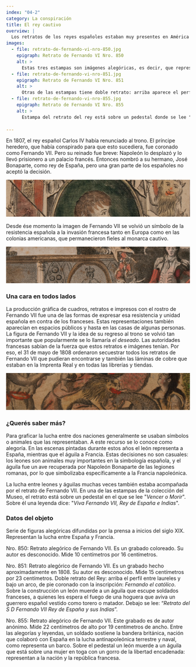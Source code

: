 ```yaml
---
index: "04-2"
category: La conspiración
title: El rey cautivo
overview: |
  Los retratos de los reyes españoles estaban muy presentes en América colonial. Su presencia reforzaba el poder de la monarquía y mostraba la cara de un monarca siempre lejano. Las imágenes de Fernando VII circularon mucho porque además representaban el rechazo español a la dominación francesa de Napoleón.
images:
  - file: retrato-de-fernando-vi-nro-850.jpg
    epigraph: Retrato de Fernando VI Nro. 850
    alt: >
      Estas tres estampas son imágenes alegóricas, es decir, que representaban la lucha de una nación frente a otra con símbolos, como animales. En ellas aparecen el león representando a España, y el águila a Francia, por ser el ave recuperada por Napoleón Bonaparte de las legiones romanas. Y también se presentan figuras icónicas como la república francesa como una mujer en toga con el gorro frigio o de la libertad, que en la antigüedad romana representaba a los esclavos libertos.  El reinado de Fernando VII fue breve: Napoleón lo desplazó y lo recluyó. Fernando VII pasó a ser entonces una figura reivindicada como un símbolo por la resistencia española a la invasión francesa. La producción gráfica fue una de las maneras de expresar esa resistencia a través de la multiplicación del retrato del rey, que pasó a ser nombrado como El Deseado, mistificando e idealizando sus virtudes como monarca imaginariamente, porque su gobierno había sido muy breve. 
  - file: retrato-de-fernando-vi-nro-851.jpg
    epigraph: Retrato de Fernando VI Nro. 851
    alt: >
      Otras de las estampas tiene doble retrato: arriba aparece el perfil entre laureles, mientras que bajo un arco aparece el rey de pie coronado y debajo dice "Fernando el católico". Sobre esta construcción un león muerde con fiereza a un águila que escupe soldados franceses, a quienes les espera el fuego de una hoguera que aviva un guerrero español vestido como torero o matador. La inscripción dice: "Retrato del Señor Don Fernando VII Rey de España y sus Indias".
  - file: retrato-de-fernando-vi-nro-855.jpg
    epigraph: Retrato de Fernando VI Nro. 855
    alt: >
      Estampa del retrato del rey está sobre un pedestal donde se lee "Vencer o Morir", y sobre él una leyenda dice: "Viva Fernando VII, Rey de España e Indias". Está sostenido por un ángel a la vez alzado por una mujer con una corona de laureles, que puede representar a la victoria. Un soldado sostiene la bandera británica, nación que colabora con España en la lucha antinapoleónica terrestre y naval, como representa un barco.  Sobre el pedestal un león muerde a un águila que está sobre una mujer a sus pies encadenada con un gorro frigio sobre una pica: ambas representan a la nación y a la república francesa. 

---
```


En 1807, el rey español Carlos IV había renunciado al trono. El príncipe heredero, que había conspirado para que esto sucediera, fue coronado como Fernando VII. Pero su reinado fue breve: Napoleón lo desplazó y lo llevó prisionero a un palacio francés. Entonces nombró a su hermano, José Bonaparte, como rey de España, pero una gran parte de los españoles no aceptó la decisión.

![Detalle del objeto](./eje04-2-a.jpg)

Desde ése momento la imagen de Fernando VII se volvió un símbolo de la resistencia española a la invasión francesa tanto en Europa como en las colonias americanas, que permanecieron fieles al monarca cautivo.

![Detalle del objeto](./eje04-2-b.jpg)

### Una cara en todos lados
La producción gráfica de cuadros, retratos e impresos con el rostro de Fernando VII fue una de las formas de expresar esa resistencia y unidad española en contra de los franceses. Estas representaciones también aparecían en espacios públicos y hasta en las casas de algunas personas. La figura de Fernando VII y la idea de su regreso al trono se volvió tan importante que popularmente se lo llamaría *el deseado*. Las autoridades francesas sabían de la fuerza que estos retratos e imágenes tenían. Por eso, el 31 de mayo de 1808 ordenaron secuestrar todos los retratos de Fernando VII que pudieran encontrarse y también las láminas de cobre que estaban en la Imprenta Real y en todas las librerías y tiendas.

![Detalle del objeto](./eje04-2-c.jpg)

### ¿Querés saber más?
Para graficar la lucha entre dos naciones generalmente se usaban símbolos o animales que las representaban. A este recurso se lo conoce como alegoría. En las escenas pintadas durante estos años el león representa a España, mientras que el águila a Francia. Estas decisiones no son casuales: los leones son animales muy importantes en la simbología española, y el águila fue un ave recuperada por Napoleón Bonaparte de las legiones romanas, por lo que simbolizaba específicamente a la Francia napoleónica.

La lucha entre leones y águilas muchas veces también estaba acompañada por el retrato de Fernando VII. En una de las estampas de la colección del Museo, el retrato está sobre un pedestal en el que se lee "*Vencer o Morir*". Sobre él una leyenda dice: "*Viva Fernando VII, Rey de España e Indias*".

### Datos del objeto

Serie de figuras alegóricas difundidas por la prensa a inicios del siglo XIX. Representan la lucha entre España y Francia.

Nro. 850:
Retrato alegórico de Fernando VII. Es un grabado coloreado. Su autor es desconocido. Mide 10 centímetros por 16 centímetros.

Nro. 851:
Retrato alegórico de Fernando VII. Es un grabado hecho aproximadamente en 1808. Su autor es desconocido. Mide 15 centímetros por 23 centímetros.
Doble retrato del Rey: arriba el perfil entre laureles y bajo un arco, de pie coronado con la inscripción: *Fernando el católico*. Sobre la construcción un león muerde a un águila que escupe soldados franceses, a quienes les espera el fuego de una hoguera que aviva un guerrero español vestido como torero o matador.
Debajo se lee: “*Retrato del S D Fernando VII Rey de España y sus Indias*”.

Nro. 855:
Retrato alegórico de Fernando VII. Este grabado es de autor anónimo. Mide 22 centímetros de alto por 19 centímetros de ancho.
Entre las alegorías y leyendas, un soldado sostiene la bandera británica, nación que colaboró con España en la lucha antinapoleónica terrestre y naval, como representa un barco. Sobre el pedestal un león muerde a un águila que está sobre una mujer en toga con un gorro de la libertad encadenada: representan a la nación y la república francesa.

